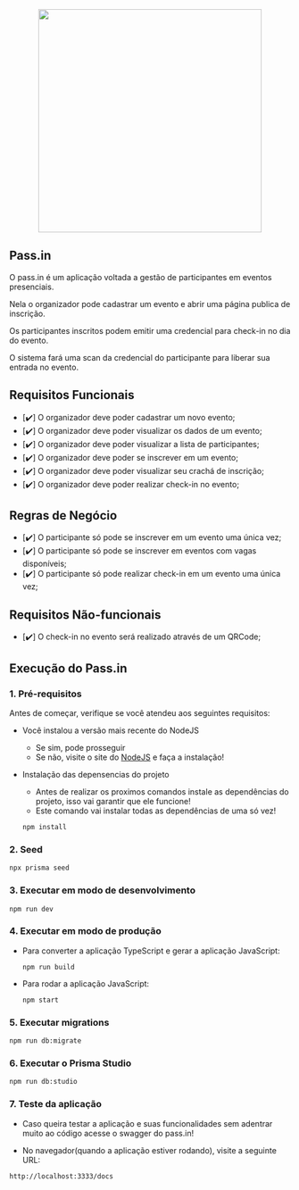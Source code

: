 <div align="center"> 
<img src = "https://github.com/marcos-willian00/NLW-Unite-Pass.in/assets/152074631/f18226e3-fe8c-4a9e-b11e-f2c1839b541c" width = "400px">
</div>

## Pass.in

O pass.in é um aplicação voltada a gestão de participantes em eventos presenciais.

Nela o organizador pode cadastrar um evento e abrir uma página publica de inscrição.

Os participantes inscritos podem emitir uma credencial para check-in no dia do evento.

O sistema fará uma scan da credencial do participante para liberar sua entrada no evento.

## Requisitos Funcionais

- [✔️] O organizador deve poder cadastrar um novo evento;
- [✔️] O organizador deve poder visualizar os dados de um evento;
- [✔️] O organizador deve poder visualizar a lista de participantes;
- [✔️] O organizador deve poder se inscrever em um evento;
- [✔️] O organizador deve poder visualizar seu crachá de inscrição;
- [✔️] O organizador deve poder realizar check-in no evento;

## Regras de Negócio

- [✔️] O participante só pode se inscrever em um evento uma única vez;
- [✔️] O participante só pode se inscrever em eventos com vagas disponíveis;
- [✔️] O participante só pode realizar check-in em um evento uma única vez;

## Requisitos Não-funcionais

- [✔️] O check-in no evento será realizado através de um QRCode;

## Execução do Pass.in

### 1. Pré-requisitos

Antes de começar, verifique se você atendeu aos seguintes requisitos:

- Você instalou a versão mais recente do NodeJS
  - Se sim, pode prosseguir
  - Se não, visite o site do [NodeJS](https://nodejs.org/en) e faça a instalação!

- Instalação das depensencias do projeto
  - Antes de realizar os proximos comandos instale as dependências do projeto, isso vai garantir que ele funcione!
  - Este comando vai instalar todas as dependências de uma só vez!

  ```
  npm install
  ```

### 2. Seed

```
npx prisma seed
```

### 3. Executar em modo de desenvolvimento

```
npm run dev
```

### 4. Executar em modo de produção

- Para converter a aplicação TypeScript e gerar a aplicação JavaScript:
  ```
  npm run build
  ```
- Para rodar a aplicação JavaScript:
  ```
  npm start
  ```

### 5. Executar migrations

```
npm run db:migrate
```

### 6. Executar o Prisma Studio

```
npm run db:studio
```

### 7. Teste da aplicação

- Caso queira testar a aplicação e suas funcionalidades sem adentrar muito ao código acesse o swagger do pass.in!
  
- No navegador(quando a aplicação estiver rodando), visite a seguinte URL:
```
http://localhost:3333/docs
```
